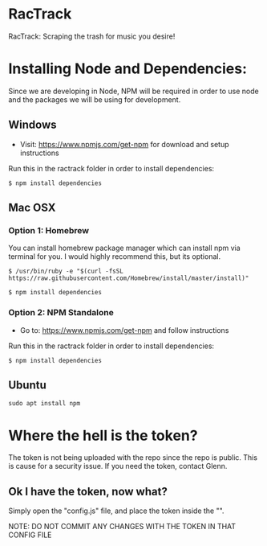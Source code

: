 # RacTrack
RacTrack: Scraping the trash for music you desire!

# Installing Node and Dependencies:
Since we are developing in Node, NPM will be required in order to use node and the packages we will be using for development.

## Windows
- Visit: https://www.npmjs.com/get-npm for download and setup instructions

Run this in the ractrack folder in order to install dependencies:
```
$ npm install dependencies
```

## Mac OSX

### Option 1: Homebrew
You can install homebrew package manager which can install npm via terminal for you. I would 
highly recommend this, but its optional.

```
$ /usr/bin/ruby -e "$(curl -fsSL https://raw.githubusercontent.com/Homebrew/install/master/install)"

$ npm install dependencies
```

### Option 2: NPM Standalone
- Go to: https://www.npmjs.com/get-npm and follow instructions

Run this in the ractrack folder in order to install dependencies:
```
$ npm install dependencies
```

## Ubuntu
```
sudo apt install npm
```

# Where the hell is the token?
The token is not being uploaded with the repo since the repo is public. This is cause for a security issue. If you need the token, contact Glenn.

## Ok I have the token, now what?
Simply open the "config.js" file, and place the token inside the "".

NOTE: DO NOT COMMIT ANY CHANGES WITH THE TOKEN IN THAT CONFIG FILE
